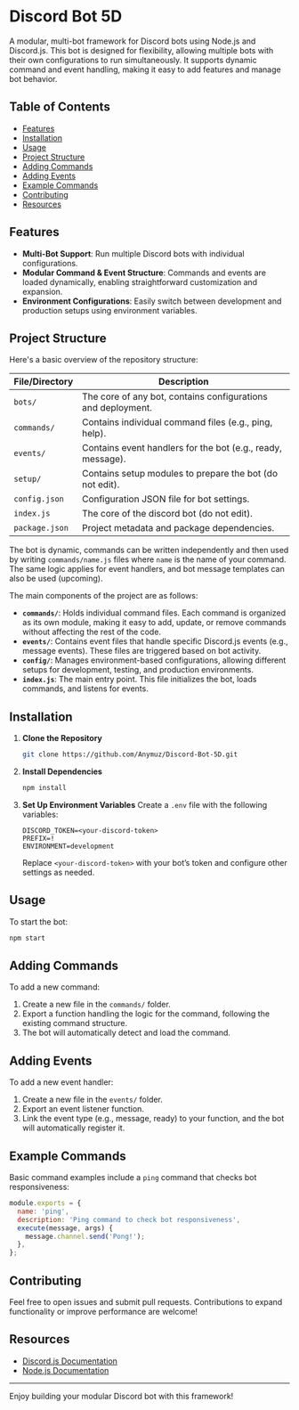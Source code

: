 # Discord Bot 5D

A modular, multi-bot framework for Discord bots using Node.js and Discord.js. This bot is designed for flexibility, allowing multiple bots with their own configurations to run simultaneously. It supports dynamic command and event handling, making it easy to add features and manage bot behavior.

## Table of Contents

- [Features](#features)
- [Installation](#installation)
- [Usage](#usage)
- [Project Structure](#project-structure)
- [Adding Commands](#adding-commands)
- [Adding Events](#adding-events)
- [Example Commands](#example-commands)
- [Contributing](#contributing)
- [Resources](#resources)

## Features

- **Multi-Bot Support**: Run multiple Discord bots with individual configurations.
- **Modular Command & Event Structure**: Commands and events are loaded dynamically, enabling straightforward customization and expansion.
- **Environment Configurations**: Easily switch between development and production setups using environment variables.

## Project Structure
Here's a basic overview of the repository structure:

| File/Directory   | Description                                                  |
|------------------|--------------------------------------------------------------|
| `bots/`          | The core of any bot, contains configurations and deployment. |
| `commands/`      | Contains individual command files (e.g., ping, help).        |
| `events/`        | Contains event handlers for the bot (e.g., ready, message).  |
| `setup/`         | Contains setup modules to prepare the bot (do not edit).     |
| `config.json`    | Configuration JSON file for bot settings.                    |
| `index.js`       | The core of the discord bot (do not edit).                   |
| `package.json`   | Project metadata and package dependencies.                   |

The bot is dynamic, commands can be written independently and then used by writing `commands/name.js` files where `name` is the name of your command. The same logic applies for event handlers, and bot message templates can also be used (upcoming).

The main components of the project are as follows:

- **`commands/`**: Holds individual command files. Each command is organized as its own module, making it easy to add, update, or remove commands without affecting the rest of the code.
- **`events/`**: Contains event files that handle specific Discord.js events (e.g., message events). These files are triggered based on bot activity.
- **`config/`**: Manages environment-based configurations, allowing different setups for development, testing, and production environments.
- **`index.js`**: The main entry point. This file initializes the bot, loads commands, and listens for events.

## Installation

1. **Clone the Repository**
   ```bash
   git clone https://github.com/Anymuz/Discord-Bot-5D.git
   ```

2. **Install Dependencies**
   ```bash
   npm install
   ```

3. **Set Up Environment Variables**
   Create a `.env` file with the following variables:
   ```
   DISCORD_TOKEN=<your-discord-token>
   PREFIX=!
   ENVIRONMENT=development
   ```
   Replace `<your-discord-token>` with your bot’s token and configure other settings as needed.

## Usage

To start the bot:
```bash
npm start
```

## Adding Commands

To add a new command:
1. Create a new file in the `commands/` folder.
2. Export a function handling the logic for the command, following the existing command structure.
3. The bot will automatically detect and load the command.

## Adding Events

To add a new event handler:
1. Create a new file in the `events/` folder.
2. Export an event listener function.
3. Link the event type (e.g., message, ready) to your function, and the bot will automatically register it.

## Example Commands

Basic command examples include a `ping` command that checks bot responsiveness:
```js
module.exports = {
  name: 'ping',
  description: 'Ping command to check bot responsiveness',
  execute(message, args) {
    message.channel.send('Pong!');
  },
};
```

## Contributing

Feel free to open issues and submit pull requests. Contributions to expand functionality or improve performance are welcome!

## Resources

- [Discord.js Documentation](https://discord.js.org/#/docs)
- [Node.js Documentation](https://nodejs.org/en/docs/)

---

Enjoy building your modular Discord bot with this framework!
